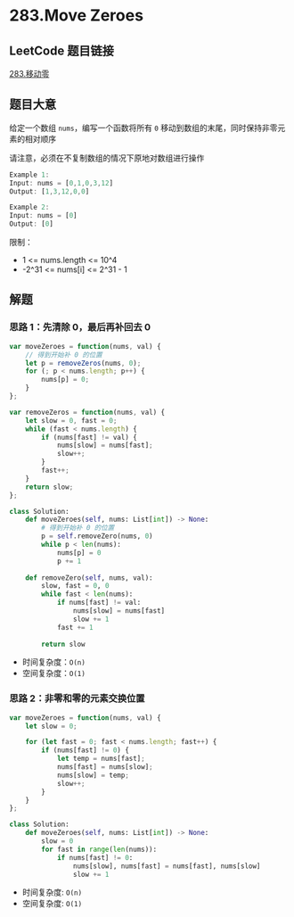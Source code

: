 # 283.Move Zeroes

## LeetCode 题目链接

[283.移动零](https://leetcode.cn/problems/move-zeroes/)

## 题目大意

给定一个数组 `nums`，编写一个函数将所有 `0` 移动到数组的末尾，同时保持非零元素的相对顺序

请注意，必须在不复制数组的情况下原地对数组进行操作

```js
Example 1:
Input: nums = [0,1,0,3,12]
Output: [1,3,12,0,0]

Example 2:
Input: nums = [0]
Output: [0]
```

限制：
- 1 <= nums.length <= 10^4
- -2^31 <= nums[i] <= 2^31 - 1

## 解题

### 思路 1：先清除 0，最后再补回去 0

```js
var moveZeroes = function(nums, val) {
    // 得到开始补 0 的位置
    let p = removeZeros(nums, 0);
    for (; p < nums.length; p++) {
        nums[p] = 0;
    }
};

var removeZeros = function(nums, val) {
    let slow = 0, fast = 0;
    while (fast < nums.length) {
        if (nums[fast] != val) {
            nums[slow] = nums[fast];
            slow++;
        }
        fast++;
    }
    return slow;
};
```
```python
class Solution:
    def moveZeroes(self, nums: List[int]) -> None:
        # 得到开始补 0 的位置
        p = self.removeZero(nums, 0)
        while p < len(nums):
            nums[p] = 0
            p += 1
    
    def removeZero(self, nums, val):
        slow, fast = 0, 0
        while fast < len(nums):
            if nums[fast] != val:
                nums[slow] = nums[fast]
                slow += 1
            fast += 1
        
        return slow
```

- 时间复杂度：`O(n)`
- 空间复杂度：`O(1)`

### 思路 2：非零和零的元素交换位置

```js
var moveZeroes = function(nums, val) {
    let slow = 0;

    for (let fast = 0; fast < nums.length; fast++) {
        if (nums[fast] != 0) {
            let temp = nums[fast];
            nums[fast] = nums[slow];
            nums[slow] = temp;
            slow++;
        }
    }
};
```
```python
class Solution:
    def moveZeroes(self, nums: List[int]) -> None:
        slow = 0
        for fast in range(len(nums)):
            if nums[fast] != 0:
                nums[slow], nums[fast] = nums[fast], nums[slow]
                slow += 1
```

- 时间复杂度: `O(n)`
- 空间复杂度: `O(1)`